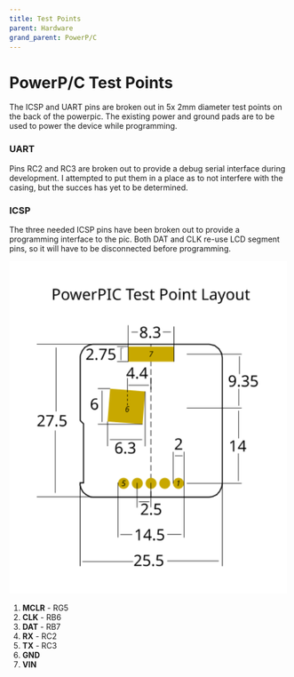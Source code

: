 ```yaml
---
title: Test Points
parent: Hardware
grand_parent: PowerP/C
---
```


# PowerP/C Test Points

The ICSP and UART pins are broken out in 5x 2mm diameter test points on the back of the powerpic. The existing power and ground pads are to be used to power the device while programming. 

### UART
Pins RC2 and RC3 are broken out to provide a debug serial interface during development. I attempted to put them in a place as to not interfere with the casing, but the succes has yet to be determined.

### ICSP
The three needed ICSP pins have been broken out to provide a programming interface to the pic. Both DAT and CLK re-use LCD segment pins, so it will have to be disconnected before programming.

<img src="/powerpic/docs/pogo-pinout.svg" width=500em>

1. **MCLR** - RG5
2. **CLK** - RB6
3. **DAT** - RB7
4. **RX** - RC2
5. **TX** - RC3
6. **GND**
7. **VIN**